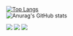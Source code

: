 
[![Top Langs](https://github-readme-stats.vercel.app/api/top-langs/?username=Ropung&layout=compact&theme=radical)](https://github.com/Ropung/github-readme-stats)
<br/>
![Anurag's GitHub stats](https://github-readme-stats.vercel.app/api?username=Ropung&show_icons=true&theme=radical)
<br/>
<div align="left">
	<img src="https://img.shields.io/badge/Java-000000?style=flat&logo=Conda-Forge&logoColor=white" />
	<img src="https://img.shields.io/badge/Spring-6DB33F?style=flat&logo=Spring&logoColor=white" />
	<img src="https://img.shields.io/badge/JavaScript-F7DF1E?style=flat&logo=JavaScript&logoColor=white" />
	<br>
</div>
</div>
